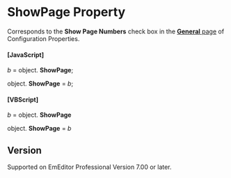 # ShowPage Property

Corresponds to the **Show Page Numbers** check box in the
[**General** page](../../dlg/properties/general/index) of Configuration Properties.

#### \[JavaScript\]

_b_ =
object. **ShowPage**;

object. **ShowPage** = _b_;

#### \[VBScript\]

_b_ =
object. **ShowPage**

object. **ShowPage** = _b_

## Version

Supported on EmEditor Professional Version 7.00 or later.